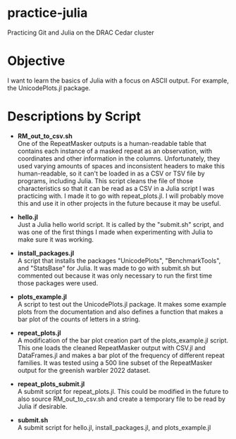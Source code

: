 # practice-julia
Practicing Git and Julia on the DRAC Cedar cluster

# Objective
I want to learn the basics of Julia with a focus on ASCII output. For example, 
the UnicodePlots.jl package.

# Descriptions by Script
- **RM_out_to_csv.sh**  
One of the RepeatMasker outputs is a human-readable table that contains each
instance of a masked repeat as an observation, with coordinates and other 
information in the columns. Unfortunately, they used varying amounts of spaces
and inconsistent headers to make this human-readable, so it can't be loaded in 
as a CSV or TSV file by programs, including Julia. This script cleans the file 
of those characteristics so that it can be read as a CSV in a Julia script I 
was practicing with. I made it to go with repeat_plots.jl. I will probably move 
this and use it in other projects in the future because it may be useful.  
  
- **hello.jl**  
Just a Julia hello world script. It is called by the "submit.sh" script, and 
was one of the first things I made when experimenting with Julia to make sure 
it was working.
  
- **install_packages.jl**  
A script that installs the packages "UnicodePlots", "BenchmarkTools", and
"StatsBase" for Julia. It was made to go with submit.sh but commented out
because it was only necessary to run the first time those packages were used.  
  
- **plots_example.jl**  
A script to test out the UnicodePlots.jl package. It makes some example plots
from the documentation and also defines a function that makes a bar plot of 
the counts of letters in a string.  
  
- **repeat_plots.jl**  
A modification of the bar plot creation part of the plots_example.jl script. 
This one loads the cleaned RepeatMasker output with CSV.jl and DataFrames.jl
and makes a bar plot of the frequency of different repeat families. It was
tested using a 500 line subset of the RepeatMasker output for the greenish
warbler 2022 dataset.

- **repeat_plots_submit.jl**  
A submit script for repeat_plots.jl. This could be modified in the future to
also source RM_out_to_csv.sh and create a temporary file to be read by Julia if
desirable.  
  
- **submit.sh**  
A submit script for hello.jl, install_packages.jl, and plots_example.jl  
  
